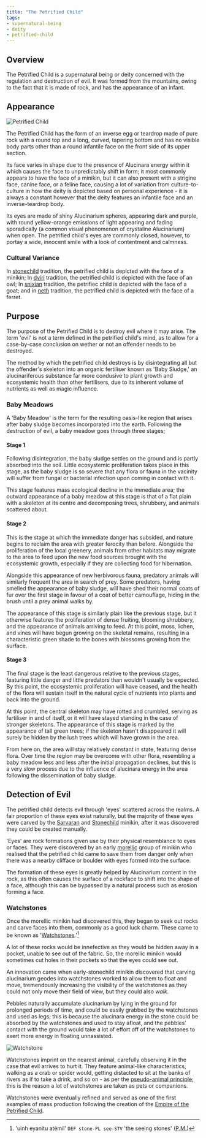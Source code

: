```yaml
---
title: "The Petrified Child"
tags:
- supernatural-being
- deity
- petrified-child
---
```

## Overview
The Petrified Child is a supernatural being or deity concerned with the regulation and destruction of evil. It was formed from the mountains, owing to the fact that it is made of rock, and has the appearance of an infant.

## Appearance
![Petrified Child](images/petrified-child.png)

The Petrified Child has the form of an inverse egg or teardrop made of pure rock with a round top and a long, curved, tapering bottom and has no visible body parts other than a round infantile face on the front side of its upper section.

Its face varies in shape due to the presence of Alucinara energy within it which causes the face to unpredictably shift in form; it most commonly appears to have the face of a minikin, but it can also present with a strigine face, canine face, or a feline face, causing a lot of variation from culture-to-culture in how the deity is depicted based on personal experience - it is always a constant however that the deity features an infantile face and an inverse-teardrop body.

Its eyes are made of shiny Alucinarium spheres, appearing dark and purple, with round yellow-orange emissions of light appearing and fading sporadically (a common visual phenomenon of crystaline Alucinarium) when open. The petrified child's eyes are commonly closed, however, to portay a wide, innocent smile with a look of contentment and calmness.

### Cultural Variance
In [stonechild](cultures/morellic.md) tradition, the petrified child is depicted with the face of a minikin;
In [dviri](cultures/dviri) tradition, the petrified child is depicted with the face of an owl;
In [snixian](cultures/snix) tradition, the petrifiec child is depicted with the face of a goat;
and in [neth](cultures/neth) tradition, the petrified child is depicted with the face of a ferret.

## Purpose
The purpose of the Petrified Child is to destroy evil where it may arise. The term 'evil' is not a term defined in the petrified child's mind, as to allow for a case-by-case conclusion on wether or not an offender needs to be destroyed.

The method by which the petrified child destroys is by disintegrating all but the offender's skeleton into an organic fertiliser known as 'Baby Sludge,' an alucinariferous substance far more condusive to plant growth and ecosystemic health than other fertilisers, due to its inherent volume of nutrients as well as magic influence.

### Baby Meadows
A 'Baby Meadow' is the term for the resulting oasis-like region that arises after baby sludge becomes incorporated into the earth. Following the destruction of evil, a baby meadow goes through three stages;

#### Stage 1
Following disintegration, the baby sludge settles on the ground and is partly absorbed into the soil. Little ecosystemic proliferation takes place in this stage, as the baby sludge is so severe that any flora or fauna in the vacinity will suffer from fungal or bacterial infection upon coming in contact with it.

This stage features mass ecological decline in the immediate area; the outward appearance of a baby meadow at this stage is that of a flat plain with a skeleton at its centre and decomposing trees, shrubbery, and animals scattered about.

#### Stage 2
This is the stage at which the immediate danger has subsided, and nature begins to reclaim the area with greater ferocity than before. Alongside the proliferation of the local greenery, animals from other habitats may migrate to the area to feed upon the new food sources brought with the ecosystemic growth, especially if they are collecting food for hibernation.

Alongside this appearance of new herbivorous fauna, predatory animals will similarly frequent the area in search of prey. Some predators, having smelled the appearance of baby sludge, will have shed their normal coats of fur over the first stage in favour of a coat of better camouflage, hiding in the brush until a prey animal walks by.

The appearance of this stage is similarly plain like the previous stage, but it otherwise features the proliferation of dense fruiting, blooming shrubbery, and the appearance of animals arriving to feed. At this point, moss, lichen, and vines will have begun growing on the skeletal remains, resulting in a characteristic green shade to the bones with blossoms growing from the surface.

#### Stage 3
The final stage is the least dangerous relative to the previous stages, featuring little danger and little predators than wouldn't usually be expected. By this point, the ecosystemic proliferation will have ceased, and the health of the flora will sustain itself in the natural cycle of nutrients into plants and back into the ground.

At this point, the central skeleton may have rotted and crumbled, serving as fertiliser in and of itself, or it will have stayed standing in the case of stronger skeletons. The appearance of this stage is marked by the appearance of tall green trees; if the skeleton hasn't disappeared it will surely be hidden by the lush trees which will have grown in the area.

From here on, the area will stay relatively constant in state, featuring dense flora. Over time the region may be overcome with other flora, resembling a baby meadow less and less after the initial propagation declines, but this is a very slow process due to the influence of alucinara energy in the area following the dissemination of baby sludge.

## Detection of Evil
The petrified child detects evil through 'eyes' scattered across the realms. A fair proportion of these eyes exist naturally, but the majority of these eyes were carved by the [Sarvaran](cultures/morellic/sarvaran.md) and [Stonechild](cultures/morellic/stonechild) minikin, after it was discovered they could be created manually.

'Eyes' are rock formations given use by their physical resemblance to eyes or faces. They were discovered by an early [morellic](cultures/morellic.md) group of minikin who realised that the petrified child came to save them from danger only when there was a nearby clifface or boulder with eyes formed into the surface.

The formation of these eyes is greatly helped by Alucinarium content in the rock, as this often causes the surface of a rockface to shift into the shape of a face, although this can be bypassed by a natural process such as erosion forming a face.

### Watchstones
Once the morellic minikin had discovered this, they began to seek out rocks and carve faces into them, commonly as a good luck charm. These came to be known as '[Watchstones](phenomena/watchstone.md).'[^1]

A lot of these rocks would be innefective as they would be hidden away in a pocket, unable to see out of the fabric. So, the morellic minikin would sometimes cut holes in their pockets so that the eyes could see out.

An innovation came when early-stonechild minikin discovered that carving alucinarium geodes into watchstones worked to allow them to float and move, tremendously increasing the visibility of the watchstones as they could not only move their field of view, but they could also *walk.*

Pebbles naturally accumulate alucinarium by lying in the ground for prolonged periods of time, and could be easily grabbed by the watchstones and used as legs; this is because the alucinara energy in the stone could be absorbed by the watchstones and used to stay afloat, and the pebbles' contact with the ground would take a lot of effort off of the watchstones to exert more energy in floating unnassisted.

![Watchstone](images/watchstone.png)

Watchstones imprint on the nearest animal, carefully observing it in the case that evil arrives to hurt it. They feature animal-like characteristics, walking as a crab or spider would, getting distacted to sit at the banks of rivers as if to take a drink, and so on - as per the [pseudo-animal principle](phenomena/pseudo-animal-principle); this is the reason a lot of watchstones are taken as pets or companions.

Watchstones were eventually refined and served as one of the first examples of mass production following the creation of the [Empire of the Petrified Child](cultures/morellic/stonechild.md).

[^1]: 'uinh eyanitu atëmil' `DEF stone-PL see-STV` 'the seeing stones' ([P.M.](languages/proto-morellic.md))
